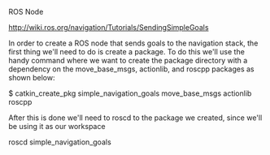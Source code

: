 ROS Node

http://wiki.ros.org/navigation/Tutorials/SendingSimpleGoals

In order to create a ROS node that sends goals to the navigation stack, the first thing we'll need to do is create a package. To do this we'll use the handy command where we want to create the package directory with a dependency on the move_base_msgs, actionlib, and roscpp packages as shown below:

$ catkin_create_pkg simple_navigation_goals move_base_msgs actionlib roscpp

After this is done we'll need to roscd to the package we created, since we'll be using it as our workspace

roscd simple_navigation_goals
